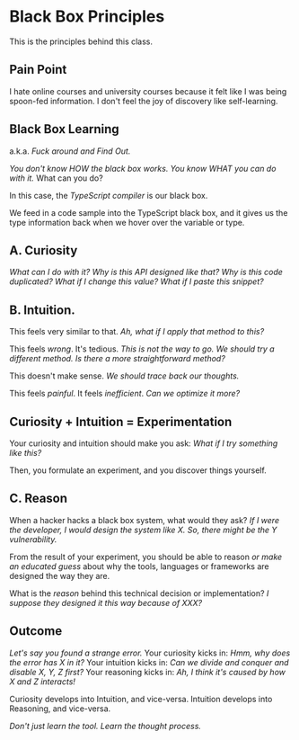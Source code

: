 # Black Box Principles

This is the principles behind this class.

## Pain Point

I hate online courses and university courses because it felt like I was being spoon-fed information. I don't feel the joy of discovery like self-learning.

## Black Box Learning

a.k.a. _Fuck around and Find Out._

_You don't know HOW the black box works._
_You know WHAT you can do with it._
What can you do?

In this case, the _TypeScript compiler_ is our black box.

We feed in a code sample into the TypeScript black box, and it gives us the type information back when we hover over the variable or type.

## A. Curiosity

_What can I do with it?_
_Why is this API designed like that?_
_Why is this code duplicated?_
_What if I change this value? What if I paste this snippet?_

## B. Intuition.

This feels very similar to that.
_Ah, what if I apply that method to this?_

This feels _wrong_. It's tedious.
_This is not the way to go. We should try a different method._
_Is there a more straightforward method?_

This doesn't make sense.
_We should trace back our thoughts._

This feels _painful_. It feels _inefficient_.
_Can we optimize it more?_

## Curiosity + Intuition = Experimentation

Your curiosity and intuition should make you ask:
_What if I try something like this?_

Then, you formulate an experiment, and you discover things yourself.

## C. Reason

When a hacker hacks a black box system, what would they ask?
_If I were the developer, I would design the system like X._
_So, there might be the Y vulnerability._

From the result of your experiment, you should be able to reason _or make an educated guess_ about why the tools, languages or frameworks are designed the way they are.

What is the _reason_ behind this technical decision or implementation?
_I suppose they designed it this way because of XXX?_

## Outcome

_Let's say you found a strange error._
Your curiosity kicks in: _Hmm, why does the error has X in it?_
Your intuition kicks in: _Can we divide and conquer and disable X, Y, Z first?_
Your reasoning kicks in: _Ah, I think it's caused by how X and Z interacts!_

Curiosity develops into Intuition, and vice-versa.
Intuition develops into Reasoning, and vice-versa.

_Don't just learn the tool. Learn the thought process._
